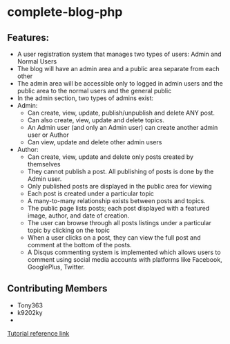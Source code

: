# complete-blog-php

## Features:

* A user registration system that manages two types of users: Admin and Normal Users
* The blog will have an admin area and a public area separate from each other
* The admin area will be accessible only to logged in admin users and the public area to the normal users and the general public
* In the admin section, two types of admins exist: 
* Admin:
  * Can create, view, update, publish/unpublish and delete ANY post.
  * Can also create, view, update and delete topics.
  * An Admin user (and only an Admin user) can create another admin user or Author
  * Can view, update and delete other admin users
* Author:
  * Can create, view, update and delete only posts created by themselves
  * They cannot publish a post. All publishing of posts is done by the Admin user.
  * Only published posts are displayed in the public area for viewing
  * Each post is created under a particular topic
  * A many-to-many relationship exists between posts and topics.
  * The public page lists posts; each post displayed with a featured image, author, and date of creation.
  * The user can browse through all posts listings under a particular topic by clicking on the topic
  * When a user clicks on a post, they can view the full post and comment at the bottom of the posts.
  * A Disqus commenting system is implemented which allows users to comment using social media accounts with platforms like Facebook, GooglePlus, Twitter.

## Contributing Members
* Tony363
* k9202ky
* 
 [Tutorial reference link](https://codewithawa.com/posts/how-to-create-a-blog-in-php-and-mysql-database)
